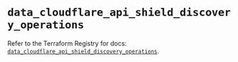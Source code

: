 # `data_cloudflare_api_shield_discovery_operations`

Refer to the Terraform Registry for docs: [`data_cloudflare_api_shield_discovery_operations`](https://registry.terraform.io/providers/cloudflare/cloudflare/5.10.1/docs/data-sources/api_shield_discovery_operations).
